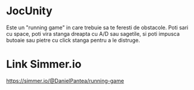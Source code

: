 # JocUnity

Este un "running game" in care trebuie sa te feresti de obstacole. Poti sari cu space, poti vira stanga dreapta cu A/D sau sagetile, si poti impusca butoaie sau pietre cu click stanga pentru a le distruge.

# Link Simmer.io
https://simmer.io/@DanielPantea/running-game
